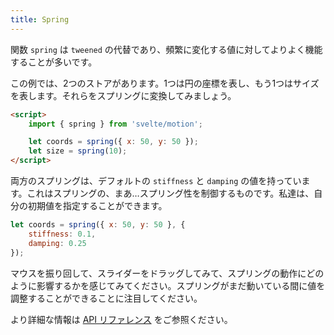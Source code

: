```yaml
---
title: Spring
---
```


関数 `spring` は `tweened` の代替であり、頻繁に変化する値に対してよりよく機能することが多いです。

この例では、2つのストアがあります。1つは円の座標を表し、もう1つはサイズを表します。それらをスプリングに変換してみましょう。

```html
<script>
	import { spring } from 'svelte/motion';

	let coords = spring({ x: 50, y: 50 });
	let size = spring(10);
</script>
```

両方のスプリングは、デフォルトの `stiffness` と `damping` の値を持っています。これはスプリングの、まあ…スプリング性を制御するものです。私達は、自分の初期値を指定することができます。

```js
let coords = spring({ x: 50, y: 50 }, {
	stiffness: 0.1,
	damping: 0.25
});
```

マウスを振り回して、スライダーをドラッグしてみて、スプリングの動作にどのように影響するかを感じてみてください。スプリングがまだ動いている間に値を調整することができることに注目してください。

より詳細な情報は [API リファレンス](/docs#run-time-svelte-motion-spring) をご参照ください。
